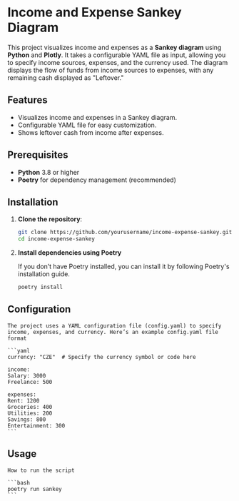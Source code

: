 # Income and Expense Sankey Diagram

This project visualizes income and expenses as a **Sankey diagram** using **Python** and **Plotly**. It takes a configurable YAML file as input, allowing you to specify income sources, expenses, and the currency used. The diagram displays the flow of funds from income sources to expenses, with any remaining cash displayed as "Leftover."

## Features
- Visualizes income and expenses in a Sankey diagram.
- Configurable YAML file for easy customization.
- Shows leftover cash from income after expenses.

## Prerequisites

- **Python** 3.8 or higher
- **Poetry** for dependency management (recommended)

## Installation

1. **Clone the repository**:

   ```bash
   git clone https://github.com/yourusername/income-expense-sankey.git
   cd income-expense-sankey
   ```

2. **Install dependencies using Poetry**

    If you don’t have Poetry installed, you can install it by following Poetry's installation guide.

    ```bash
    poetry install
    ```

## Configuration

    The project uses a YAML configuration file (config.yaml) to specify income, expenses, and currency. Here’s an example config.yaml file format

    ```yaml
    currency: "CZE"  # Specify the currency symbol or code here

    income:
    Salary: 3000
    Freelance: 500

    expenses:
    Rent: 1200
    Groceries: 400
    Utilities: 200
    Savings: 800
    Entertainment: 300
    ```

## Usage

    How to run the script

    ```bash
    poetry run sankey
    ```



